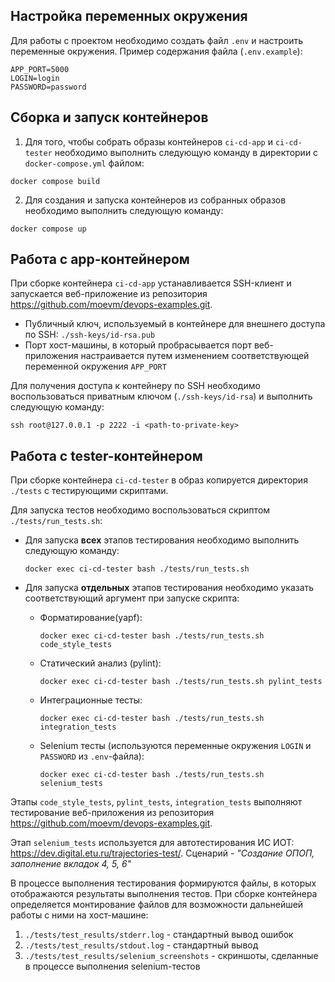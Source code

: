 ## Настройка переменных окружения

Для работы с проектом необходимо создать файл `.env` и настроить переменные окружения. Пример содержания файла (`.env.example`):

```
APP_PORT=5000
LOGIN=login
PASSWORD=password
```

## Сборка и запуск контейнеров

1. Для того, чтобы собрать образы контейнеров `ci-cd-app` и `ci-cd-tester` необходимо выполнить следующую команду в директории с `docker-compose.yml` файлом:

```shell
docker compose build
```

2. Для создания и запуска контейнеров из собранных образов необходимо выполнить следующую команду:

```shell
docker compose up
```

## Работа с app-контейнером

При сборке контейнера `ci-cd-app` устанавливается SSH-клиент и запускается веб-приложение из репозитория https://github.com/moevm/devops-examples.git.

* Публичный ключ, используемый в контейнере для внешнего доступа по SSH: `./ssh-keys/id-rsa.pub` 
* Порт хост-машины, в который пробрасывается порт веб-приложения настраивается путем изменением соответствующей переменной окружения `APP_PORT`

Для получения доступа к контейнеру по SSH необходимо воспользоваться приватным ключом (`./ssh-keys/id-rsa`) и выполнить следующую команду:

```shell
ssh root@127.0.0.1 -p 2222 -i <path-to-private-key>
```

## Работа с tester-контейнером

При сборке контейнера `ci-cd-tester` в образ копируется директория `./tests` с тестирующими скриптами.

Для запуска тестов необходимо воспользоваться скриптом `./tests/run_tests.sh`:
* Для запуска **всех** этапов тестирования необходимо выполнить следующую команду:
    ```shell
    docker exec ci-cd-tester bash ./tests/run_tests.sh
    ```
* Для запуска **отдельных** этапов тестирования необходимо указать соответствующий аргумент при запуске скрипта:

  * Форматирование(yapf):
  
    `docker exec ci-cd-tester bash ./tests/run_tests.sh code_style_tests` 
  * Статический анализ (pylint):

    `docker exec ci-cd-tester bash ./tests/run_tests.sh pylint_tests`
  * Интеграционные тесты:

    `docker exec ci-cd-tester bash ./tests/run_tests.sh integration_tests`
  * Selenium тесты (используются переменные окружения `LOGIN` и `PASSWORD` из `.env`-файла):

    `docker exec ci-cd-tester bash ./tests/run_tests.sh selenium_tests`

Этапы `code_style_tests`, `pylint_tests`, `integration_tests` выполняют тестирование веб-приложения из репозитория https://github.com/moevm/devops-examples.git. 

Этап `selenium_tests` используется для автотестирования ИС ИОТ: https://dev.digital.etu.ru/trajectories-test/. Сценарий - *"Создание ОПОП, заполнение вкладок 4, 5, 6"*

В процессе выполнения тестирования формируются файлы, в которых отображаются результаты выполнения тестов. При сборке контейнера определяется монтирование файлов для возможности дальнейшей работы с ними на хост-машине: 
1. `./tests/test_results/stderr.log` - стандартный вывод ошибок
2. `./tests/test_results/stdout.log` - стандартный вывод
3. `./tests/test_results/selenium_screenshots` - скриншоты, сделанные в процессе выполнения selenium-тестов

